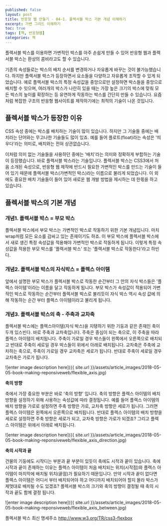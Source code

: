 ```yaml
---
published: false
layout: post
title: 반응형 웹 만들기 - 04-1. 플렉서블 박스 기본 개념 이해하기
excerpt: 가변 그리드 이해하기
toc: true
tags: [책, 반응형웹]
categories: 책
---
```

플렉서블 박스를 이용하면 가변적인 박스를 아주 손쉽게 만들 수 있어 반응형 웹과 플렉서블 박스는 환상의 콤비라고도 할 수 있습니다. 

기존의 속성들로는 박스의 배치 순서를 변경하거나 자유롭게 바꾸는 것이 불가능했습니다. 하지만 플렉서블 박스가 등장하면서 요소들을 다양하고 자유롭게 조작할 수 있게 되었습니다. 예로 플렉서블 박스의 특정 속성값을 중앙으로만 설정하면 박스들을 중앙으로 배치할 수 잇으며, 여러개의 박스가 나란히 있을 때는 가장 높은 크기의 박스에 맞춰 모든 박스의 높이를 확장하는 등 유연하게 작동하는 박스를 간단히 만들 수 있습니다. 요즘처럼 복잡한 구조의 반응형 웹사이트를 제작하기에는 최적의 기술이 나온 것입니다.

## 플렉서블 박스가 등장한 이유
CSS 속성 중에는 박스를 배치하는 기술이 많이 있습니다. 하지만 그 기술들 중에는 배치라는 단어와는 무고나한 기술들도 많이 있죠. 예를 들어 플로트(float)라는 속성은 '띄우다'라는 의미로, 배치와는 전혀 상관없습니다. 

이처럼 의미 없는 기술들을 사용하던 중에는 '배치'라는 의미와 정확하게 부합하는 기술이 등장했습니다. 바로 플렉서블 박스라는 기술입니다. 플렉서블 박스는 CSS3에서 처음 소개된 속성으로, 반응형 웹 제작에 반드시 필요한 가변적인 박스를 만드는 기술이 들어 있기 때문에 플렉서블 박스(가변적인 박스)라는 이름으로 불리게 되었습니다. 이 외에도 중요한 배치 기술들이 들어 있어 새로운 웹 개발 방법을 제시하는 데 한몫을 하고 있습니다.

## 플렉서블 박스의 기본 개념

### 개념1. 플렉서블 박스 = 부모 박스
플렉서블 박스에서 부모 박스는 가변적인 박스로 작동하기 위한 기본 개념입니다. 마치 wrap처럼 모든 요소를 감싸고 있는 존재이기도 하죠. 이 부모 박스에 플렉서블 박스에서 새로 생긴 특정 속성값을 적용해야 가변적인 박스로 작동하게 됩니다. 이렇게 특정 속성값을 적용한 부모 박스를 '플렉서블 박스' 또는 '플렉서블 박스로 작동한다'라고 하빈다.

### 개념2. 플렉서블 박스의 자식박스 = 플렉스 아이템
앞에서 설명한 부모 박스가 플렉서블 박스로 작동한 순간부터 그 안의 자식 박스들은 '플렉스 아이템'이라는 이름을 달고 작동하게 됩니다.
부모 박스가 속성값이 적용되어 가변적인 박스로 작동하는 순간부터 플렉서블 박스로 불리듯이 자식 박스 역시 속성 값에 의해 작동하는 순간 부터 플렉스 아이템이라고 불리게 됩니다.

### 개념3. 플렉서블 박스의 축 - 주축과 교차축
플렉서블 박스에는 플렉스아이템(자식 박스)을 지탱하기 위한 기둥과 같은 존재인 축이 두개 있스빈다. 바로 주축과 교차축입니다. 주축은 중심이 되는 축으로, 이 주축을 따라 플렉스 아이템이 배치됩니다. 주축이 가로일 경우 박스들이 왼쪽에서 오른쪽으로 배치되고 반대로 주축이 세로일 경우 박스들이 위에서 아래로 배치됩니다.
교차축은 주축에 교차하는 축으로, 주축이 가로일 경우 교차축은 세로가 됩니다. 반대로 주축이 세로일 경우 교차축은 가로가 됩니다.

 ![enter image description here]({{ site.url }}/assets/article_images/2018-05-05-book-making-reponsiveweb/flexible_axis.jpg)

**축의 방향**

축에서 가장 중요한 부분은 바로 '축의 방향' 입니다. 축의 방향은 플렉스 아이템의 배치 방향을 설정하기 위해 사용하는 속성값에 따라 결정됩니다.
예를 들어 플렉스 아이템의 배치 방향을 가로로 설정하면 주축 방향은 가로, 교차축 방향은 세로가 됩니다. 그러면 플렉스 아이템은 왼쪽에서 오른쪽으로 배치됩니다. 반대로 플렉스 아이템의 배치 방향을 세로로 설정하면 주축 방향은 세로가 되고, 교차축 방향은 가로가 되겠죠? 그리고 플렉스 아이템은 위에서 아래로 배치됩니다.

 ![enter image description here]({{ site.url }}/assets/article_images/2018-05-05-book-making-reponsiveweb/flexible_axis_direction.jpg)

**축의 시작과 끝**

건물의 기둥에도 시작디는 부분과 끝 부분이 있듯이 축에도 시작과 끝이 있습니다. 축에 시작과 끝이 존재하는 이유는 플렉스 아이템이 처음 배치되는 위치(시작점)와 플렉스 아이템이 마지막에 배치될 위치(끝점)가 필요하기 때문입니다. 만약 시작과 끝이 없다면 플렉스 아이템은 어디서 부터 배치되어야 하고 어디까지 배치되어야 할지 몰라 박스가 제멋대로 배치될 수도 있겠죠?
플렉서블 박스의 크기와 축의 방향이 결정될 때 축의 시작과 끝도 함께 결정 됩니다.

![enter image description here]({{ site.url }}/assets/article_images/2018-05-05-book-making-reponsiveweb/flexible_axis_between.jpg)

플렉서블 박스 최신 명세주소
http://www.w3.org/TR/css3-flexbox


